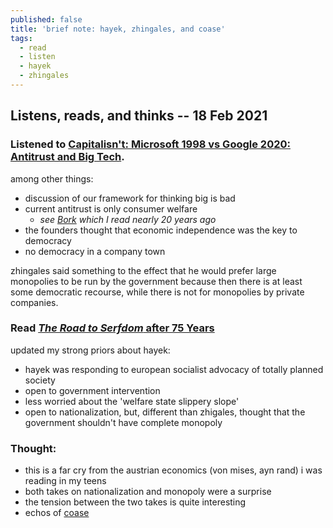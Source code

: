 ```yaml
---
published: false
title: 'brief note: hayek, zhingales, and coase'
tags:
  - read
  - listen
  - hayek
  - zhingales
---
```


## Listens, reads, and thinks -- 18 Feb 2021

### Listened to [Capitalisn't: Microsoft 1998 vs Google 2020: Antitrust and Big Tech](https://capitalisnt.com/episodes/microsoft-1998-vs-google-2020-antitrust-and-big-tech).

among other things:

- discussion of our framework for thinking big is bad
- current antitrust is only consumer welfare
	- _see [Bork](https://en.wikipedia.org/wiki/The_Antitrust_Paradox) which I read nearly 20 years ago_
- the founders thought that economic independence was the key to democracy
- no democracy in a company town

zhingales said something to the effect that he would prefer large monopolies to be run by the government because then there is at least some democratic recourse, while there is not for monopolies by private companies.

### Read [_The Road to Serfdom_ after 75 Years](https://www.aeaweb.org/articles?id=10.1257/jel.20191542)

updated my strong priors about hayek:

- hayek was responding to european socialist advocacy of totally planned society
- open to government intervention
- less worried about the 'welfare state slippery slope'
- open to nationalization, but, different than zhigales, thought that the government shouldn't have complete monopoly

### Thought:

- this is a far cry from the austrian economics (von mises, ayn rand) i was reading in my teens
- both takes on nationalization and monopoly were a surprise
- the tension between the two takes is quite interesting
- echos of [coase](https://link.springer.com/chapter/10.1007/978-1-349-24002-9_3)
